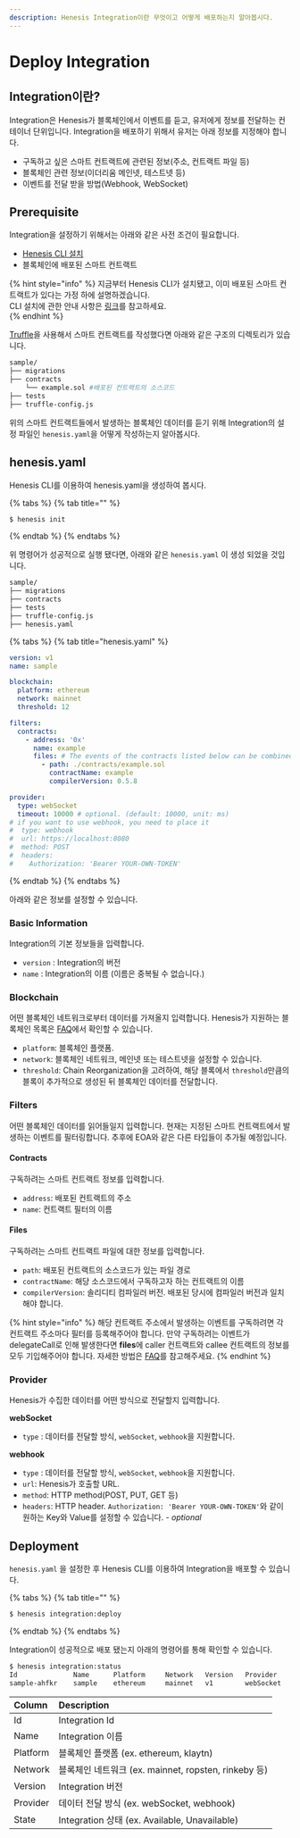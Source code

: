 ```yaml
---
description: Henesis Integration이란 무엇이고 어떻게 배포하는지 알아봅시다.
---
```


# Deploy Integration

## Integration이란?

Integration은 Henesis가 블록체인에서 이벤트를 듣고, 유저에게 정보를 전달하는 컨테이너 단위입니다. Integration을 배포하기 위해서 유저는 아래 정보를 지정해야 합니다.

* 구독하고 싶은 스마트 컨트랙트에 관련된 정보\(주소, 컨트랙트 파일 등\)
* 블록체인 관련 정보\(이더리움 메인넷, 테스트넷 등\)
* 이벤트를 전달 받을 방법\(Webhook, WebSocket\)

## Prerequisite

Integration을 설정하기 위해서는 아래와 같은 사전 조건이 필요합니다.

* [Henesis CLI 설치](../installation/henesis-cli.md)
* 블록체인에 배포된 스마트 컨트랙트

{% hint style="info" %}
지금부터 Henesis CLI가 설치됐고, 이미 배포된 스마트 컨트랙트가 있다는 가정 하에 설명하겠습니다.   
CLI 설치에 관한 안내 사항은 [링크](../installation/henesis-cli.md)를 참고하세요.  
{% endhint %}

[Truffle](https://www.trufflesuite.com/truffle)을 사용해서 스마트 컨트랙트를 작성했다면 아래와 같은 구조의 디렉토리가 있습니다. 

```bash
sample/
├── migrations
├── contracts
    └── example.sol #배포된 컨트랙트의 소스코드 
├── tests
├── truffle-config.js
```

위의 스마트 컨트랙트들에서 발생하는 블록체인 데이터를 듣기 위해 Integration의 설정 파일인 `henesis.yaml`을 어떻게 작성하는지 알아봅시다.

## henesis.yaml

Henesis CLI를 이용하여 henesis.yaml을 생성하여 봅시다.

{% tabs %}
{% tab title="" %}
```bash
$ henesis init
```
{% endtab %}
{% endtabs %}

위 명령어가 성공적으로 실행 됐다면, 아래와 같은 `henesis.yaml` 이 생성 되었을 것입니다.

```bash
sample/
├── migrations
├── contracts
├── tests
├── truffle-config.js
├── henesis.yaml
```

{% tabs %}
{% tab title="henesis.yaml" %}
```yaml
version: v1
name: sample

blockchain:
  platform: ethereum
  network: mainnet
  threshold: 12

filters:
  contracts:
    - address: '0x'
      name: example
      files: # The events of the contracts listed below can be combined together at this address.
        - path: ./contracts/example.sol
          contractName: example
          compilerVersion: 0.5.8

provider:
  type: webSocket
  timeout: 10000 # optional. (default: 10000, unit: ms)
# if you want to use webhook, you need to place it
#  type: webhook
#  url: https://localhost:8080
#  method: POST
#  headers:
#    Authorization: 'Bearer YOUR-OWN-TOKEN'
```
{% endtab %}
{% endtabs %}

아래와 같은 정보를 설정할 수 있습니다.

### Basic Information

Integration의 기본 정보들을 입력합니다. 

* `version` :  Integration의 버전 
* `name` : Integration의 이름 \(이름은 중복될 수 없습니다.\) 

### Blockchain

어떤 블록체인 네트워크로부터 데이터를 가져올지 입력합니다. Henesis가 지원하는 블록체인 목록은 [FAQ](../faq/supported-blockchains.md)에서 확인할 수 있습니다.

* `platform`: 블록체인 플랫폼. 
* `network`: 블록체인 네트워크, 메인넷 또는 테스트넷을 설정할 수 있습니다. 
* `threshold`: Chain Reorganization을 고려하여, 해당 블록에서 `threshold`만큼의 블록이 추가적으로 생성된 뒤 블록체인 데이터를 전달합니다.

### Filters

어떤 블록체인 데이터를 읽어들일지 입력합니다. 현재는 지정된 스마트 컨트랙트에서 발생하는 이벤트를 필터링합니다. 추후에 EOA와 같은 다른 타입들이 추가될 예정입니다.

#### Contracts

구독하려는 스마트 컨트랙트 정보를 입력합니다.

* `address`: 배포된 컨트랙트의 주소
* `name`: 컨트랙트 필터의 이름

#### Files

구독하려는 스마트 컨트랙트 파일에 대한 정보를 입력합니다.

* `path`: 배포된 컨트랙트의 소스코드가 있는 파일 경로
* `contractName`: 해당 소스코드에서 구독하고자 하는 컨트랙트의 이름
* `compilerVersion`: 솔리디티 컴파일러 버전. 배포된 당시에 컴파일러 버전과 일치해야 합니다.

{% hint style="info" %}
해당 컨트랙트 주소에서 발생하는 이벤트를 구독하려면 각 컨트랙트 주소마다 필터를 등록해주어야 합니다. 만약 구독하려는 이벤트가 delegateCall로 인해 발생한다면 **files**에 caller 컨트랙트와 callee 컨트랙트의 정보를 모두 기입해주어야 합니다. 자세한 방법은 [FAQ](https://docs.henesis.io/v/ko/faq/delegatecall)를 참고해주세요.
{% endhint %}

### Provider

Henesis가 수집한 데이터를 어떤 방식으로 전달할지 입력합니다.

**webSocket**

* `type` : 데이터를 전달할 방식, `webSocket`, `webhook`을 지원합니다.

**webhook**

* `type` : 데이터를 전달할 방식, `webSocket`, `webhook`을 지원합니다.
* `url`: Henesis가 호출할 URL.
* `method`: HTTP method\(POST, PUT, GET 등\)
* `headers`: HTTP header. `Authorization: 'Bearer YOUR-OWN-TOKEN'`와 같이 원하는 Key와  Value를 설정할 수 있습니다. - _optional_

## Deployment

`henesis.yaml` 을 설정한 후 Henesis CLI를 이용하여 Integration을 배포할 수 있습니다.

{% tabs %}
{% tab title="" %}
```bash
$ henesis integration:deploy
```
{% endtab %}
{% endtabs %}

Integration이 성공적으로 배포 됐는지 아래의 명령어를 통해 확인할 수 있습니다.

```bash
$ henesis integration:status
Id              Name      Platform     Network   Version   Provider     State      
sample-ahfkr    sample    ethereum     mainnet   v1        webSocket    Available  
```

| Column | Description |
| :--- | :--- |
| Id | Integration Id |
| Name | Integration 이름 |
| Platform | 블록체인 플랫폼 \(ex. ethereum, klaytn\) |
| Network | 블록체인 네트워크 \(ex. mainnet, ropsten, rinkeby 등\) |
| Version | Integration 버전 |
| Provider | 데이터 전달 방식 \(ex. webSocket, webhook\) |
| State | Integration 상태 \(ex. Available, Unavailable\) |



